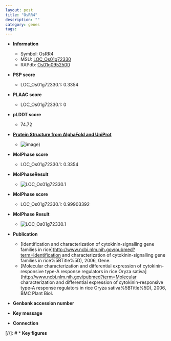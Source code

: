 ```yaml
---
layout: post
title: "OsRR4"
description: ""
category: genes
tags: 
---
```


* **Information**  
    + Symbol: OsRR4  
    + MSU: [LOC_Os01g72330](http://rice.plantbiology.msu.edu/cgi-bin/ORF_infopage.cgi?orf=LOC_Os01g72330)  
    + RAPdb: [Os01g0952500](http://rapdb.dna.affrc.go.jp/viewer/gbrowse_details/irgsp1?name=Os01g0952500)  

* **PSP score**  
    + LOC_Os01g72330.1: 0.3354 

* **PLAAC score**  
    + LOC_Os01g72330.1: 0 

* **pLDDT score**
    + 74.72

* **[Protein Structure from AlphaFold and UniProt](https://www.uniprot.org/uniprotkb/Q942A1/entry#structure)**
    + ![image](https://ricepsp.github.io/images/Q9/AF-Q942A1-F1.png))

* **MolPhase score**
    + LOC_Os01g72330.1: 0.3354

* **MolPhaseResult**
    + ![LOC_Os01g72330.1](https://ricepsp.github.io/pictures/LOC_Os01g/LOC_Os01g72330.1.png)

* **MolPhase score**
    + LOC_Os01g72330.1: 0.99903392

* **MolPhase Result**
    + ![LOC_Os01g72330.1](https://304243504.github.io/Pictures/LOC_Os01g/LOC_Os01g72330.1.png)

* **Publication**  
    + [Identification and characterization of cytokinin-signalling gene families in rice](http://www.ncbi.nlm.nih.gov/pubmed?term=Identification and characterization of cytokinin-signalling gene families in rice%5BTitle%5D), 2006, Gene.
    + [Molecular characterization and differential expression of cytokinin-responsive type-A response regulators in rice Oryza sativa](http://www.ncbi.nlm.nih.gov/pubmed?term=Molecular characterization and differential expression of cytokinin-responsive type-A response regulators in rice Oryza sativa%5BTitle%5D), 2006, BMC Plant Biol.

* **Genbank accession number**  

* **Key message**  

* **Connection**  

[//]: # * **Key figures**  


